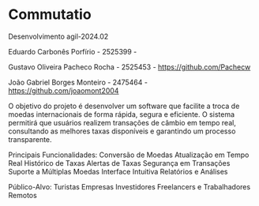 # Commutatio
Desenvolvimento agil-2024.02

Eduardo Carbonês Porfírio - 2525399 - 

Gustavo Oliveira Pacheco Rocha - 2525453 - https://github.com/Pachecw

João Gabriel Borges Monteiro - 2475464 - https://github.com/joaomont2004

O objetivo do projeto é desenvolver um software que facilite a troca de moedas internacionais de forma rápida, segura e eficiente.
O sistema permitirá que usuários realizem transações de câmbio em tempo real, consultando as melhores taxas disponíveis e garantindo um processo transparente.

Principais Funcionalidades:
Conversão de Moedas
Atualização em Tempo Real
Histórico de Taxas
Alertas de Taxas
Segurança em Transações
Suporte a Múltiplas Moedas
Interface Intuitiva
Relatórios e Análises

Público-Alvo:
Turistas
Empresas
Investidores
Freelancers e Trabalhadores Remotos

